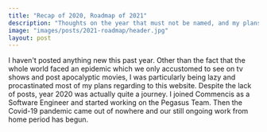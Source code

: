 ```yaml
---
title: "Recap of 2020, Roadmap of 2021"
description: "Thoughts on the year that must not be named, and my plans for 2021"
image: "images/posts/2021-roadmap/header.jpg"
layout: post
---
```


I haven't posted anything new this past year. Other than the fact that the whole world faced an epidemic 
which we only accustomed to see on tv shows and post apocalyptic movies, 
I was particularly being lazy and procastinated most of my plans regarding to this website. Despite the lack of posts,
year 2020 was actually quite a journey. I joined Commencis as a Software Engineer and started working on the Pegasus Team. 
Then the Covid-19 pandemic came out of nowhere and our still ongoing work from home period has begun.